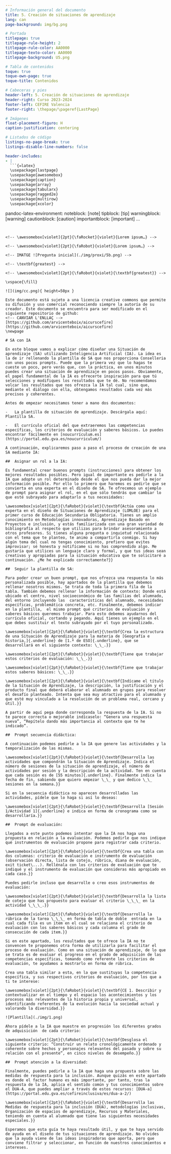 ```yaml
---
# Información general del documento
title: 5. Creación de situaciones de aprendizaje
lang: can
page-background: img/bg.png

# Portada
titlepage: true
titlepage-rule-height: 2
titlepage-rule-color: AA0000
titlepage-texto-color: AA0000
titlepage-background: U5.png

# Tabla de contenidos
toque: true
toque-own-page: true
toque-title: Contenidos

# Cabeceras y pies
header-left: 5. Creación de situaciones de aprendizaje
header-right: Curso 2023-2024
footer-left: CEFIRE Valencia
footer-right: \thepage/\pageref{LastPage}

# Imágenes
float-placement-figuro: H
caption-justification: centering

# Listados de código
listings-no-page-break: true
listings-disable-line-numbers: false

header-includes:
- |
  ```{=latex}
  \usepackage{lastpage}
  \usepackage{awesomebox}
  \usepackage{caption}
  \usepackage{array}
  \usepackage{tabularx}
  \usepackage{ragged2e}
  \usepackage{multirow}
  \usepackage{xcolor}

  ```
pandoc-latex-environment:
  noteblock: [note]
  tipblock: [tip]
  warningblock: [warning]
  cautionblock: [caution]
  importantblock: [important]
...
```


<!-- \awesomebox[violet]{2pt}{\faRocket}{violet}{Lorem ipsum…} -->

<!-- \awesomebox[violet]{2pt}{\faRobot}{violet}{Lorem ipsum…} -->

<!-- IMATGE ![Pregunta inicial](./img/proxi/5b.png) -->

<!-- \textbf{greatest} -->

<!-- \awesomebox[violet]{2pt}{\faRobot}{violet}{\textbf{greatest}} -->

\vspace{\fill}

![](img/cc.png){ height=50px }

Este documento está sujeto a una licencia creative commons que permite su difusión y uso comercial reconociendo siempre la autoría de su creador. Este documento se encuentra para ser modificado en el siguiente repositorio de github:
<!-- CANVIAR L'ENLLAÇ -->
[https://github.com/arvicenteboix/aicurscefire](https://github.com/arvicenteboix/aicurscefire)
\newpage

# SA con IA

En este bloque vamos a explicar cómo diseñar una Situación de aprendizaje (SA) utilizando Inteligencia Artificial (IA). La idea es la de ir rellenando la plantilla de SA que nos proporciona Conselleria con unos pocos prompts. Puede que la primera vez que lo hagas te cueste un poco, pero verás que, con la práctica, en unos minutos puedes crear una situación de aprendizaje en pocos pasos. Obviamente, el papel fundamental de la IA es ofrecerte inspiración para que tú selecciones y modifiques los resultados que te dé. No recomendamos volcar los resultados que nos ofrezca la IA tal cual, sino que, mediante el diálogo con ella, obtengamos resultados cada vez más precisos y coherentes.

Antes de empezar necesitamos tener a mano dos documentos:

-   La plantilla de situación de aprendizaje. Descárgala aquí: Plantilla SA.

-   El currículo oficial del que extraeremos las competencias específicas, los criterios de evaluación y saberes básicos. Lo puedes encontrar fácilmente en [noucurrículum.es](https://portal.edu.gva.es/noucurriculum/)

A continuación, explicaremos paso a paso el proceso de creación de una SA mediante IA:

##  Asignar un rol a la IA:

Es fundamental crear buenos prompts (instrucciones) para obtener los mejores resultados posibles. Pero igual de importante es pedirle a la IA que adopte un rol determinado desde el que nos pueda dar la mejor información posible. Por ello lo primero que haremos es pedirle que se convierta en una experta en el diseño de SA. Te ofrecemos un ejemplo de prompt para asignar el rol, en el que sólo tendrás que cambiar lo que esté subrayado para adaptarlo a tus necesidades:

\awesomebox[violet]{2pt}{\faRobot}{violet}{\textbf{Actúa como una experta en el diseño de Situaciones de Aprendizaje (LOMLOE) para el primer curso de Educación Secundaria Obligatoria. Tienes un amplio conocimiento en Metodologías innovadoras, Aprendizaje Basado en Proyectos e inclusión, y estás familiarizada con una gran variedad de bibliografía al respecto que utilizas para brindar asesoramiento a otros profesores. Si tienes alguna pregunta o inquietud relacionada con el tema que te planteo, te animo a compartirla conmigo. Si hay algún tema del cual no tengas conocimiento, prefiero que evites improvisar; sé honesta y notifícame si no has comprendido algo. Me gustaría que utilices un lenguaje claro y formal, y que tus ideas sean creativas y apropiadas para la situación educativa que te solicitaré a continuación. ¿Me he explicado correctamente?}}

##  Seguir la plantilla de SA:

Para poder crear un buen prompt, que nos ofrezca una respuesta lo más personalizada posible, hay apartados de la plantilla que debemos rellenar nosotros mismos. Se trata de toda la primera fila de la tabla. También debemos rellenar la información de contexto: Donde está ubicado el centro, nivel socioeconómico de las familias del alumnado, del entorno incluyendo las  características del alumnado, necesidades específicas, problemática concreta, etc. Finalmente, debemos indicar en la plantilla,  el mismo prompt qué criterios de evaluación y saberes básicos queremos trabajar. Para esto debemos ayudarnos del currículo oficial, cortando y pegando. Aquí tienes un ejemplo en el que debes sustituir el texto subrayado por el tuyo personalizado.

\awesomebox[violet]{2pt}{\faRobot}{violet}{\textbf{Crea la estructura de una Situación de Aprendizaje para la materia de [Geografía e historia,]{.underline} de [1.º de ESO]{.underline}, que se desarrollará en el siguiente contexto: \_\_.}}

\awesomebox[violet]{2pt}{\faRobot}{violet}{\textbf{Tiene que trabajar estos criterios de evaluación: \_\_.}}

\awesomebox[violet]{2pt}{\faRobot}{violet}{\textbf{Tiene que trabajar estos saberes básicos: \_\_.}}

\awesomebox[violet]{2pt}{\faRobot}{violet}{\textbf{Indícame el título de la Situación de Aprendizaje, la descripción, la justificación y el producto final que deberá elaborar el alumnado en grupos para resolver el desafío planteado. Intenta que sea muy atractivo para el alumnado y que esté muy vinculado a la resolución de un problema real, cercano y útil.}}

A partir de aquí pega donde corresponda la respuesta de la IA. Si no te parece correcta o mejorable indícaselo: “Genera una respuesta nueva”, “Repítelo dando más importancia al contexto que te he indicado”.

##  Prompt secuencia didáctica:

A continuación podemos pedirle a la IA que genere las actividades y la temporalización de las mismas.

\awesomebox[violet]{2pt}{\faRobot}{violet}{\textbf{Desarrolla las actividades que compondrán la Situación de Aprendizaje. Indica el número de sesiones de la situación de aprendizaje, el número de actividades por sesión y la descripción de la actividad. Ten en cuenta  que cada sesión es de [55 minutos]{.underline}. Finalmente indica la fecha de fin, sabiendo que quiero empezar \_\_ y que dedico \_\_ sesiones en la semana.}}

Si en la secuencia didáctica no aparecen desarrolladas las actividades, pídele que lo haga si así lo deseas:

\awesomebox[violet]{2pt}{\faRobot}{violet}{\textbf{Desarrolla [Sesión 1/Actividad 1]{.underline} e indica en forma de cronograma como se desarrollaría.}}

##  Prompt de evaluación:

Llegados a este punto podemos intentar que la IA nos haga una propuesta en relación a la evaluación. Podemos pedirle que nos indique qué instrumentos de evaluación propone para registrar cada criterio.

\awesomebox[violet]{2pt}{\faRobot}{violet}{\textbf{Crea una tabla con dos columnas: criterio de evaluación e instrumento de evaluación (observación directa, lista de cotejo, rúbrica, diana de evaluación,  exit ticket\...). Rellénala con los criterios de evaluación que te indiqué y el instrumento de evaluación que consideras más apropiado en cada caso.}}

Puedes pedirle incluso que desarrolle o creo esos instrumentos de evaluación:

\awesomebox[violet]{2pt}{\faRobot}{violet}{\textbf{Desarrolla la lista de cotejo que has propuesto para evaluar el criterio \_\_\_ en la actividad \_\_\_.}}

\awesomebox[violet]{2pt}{\faRobot}{violet}{\textbf{Desarrolla la rúbrica de la tarea \_\_\_ en forma de tabla de doble  entrada en la cual cada fila es un item en el cual se relaciona el criterio de evaluación con los saberes básicos y cada columna el grado de consecución de cada item.}}

Si en este apartado, los resultados que te ofrece la IA no te convencen te proponemos otra forma de utilizarla para facilitar el proceso de evaluación. Como en una situación de aprendizaje, de lo que se trata es de evaluar el progreso en el grado de adquisición de las competencias específicas, tomando como referente los criterios de evaluación, te ayudamos a mostrarlo en forma de rúbrica. 

Crea una tabla similar a esta, en la que sustituyas la competencia específica, y sus respectivos criterios de evaluación, por los que a ti te interese:

\awesomebox[violet]{2pt}{\faRobot}{violet}{\textbf{CE 1. Describir y contextualizar en el tiempo y el espacio los acontecimientos y los procesos más relevantes de la historia propia y universal, identificando referentes de la evolución hacia la sociedad actual y valorando la diversidad.}}

![Plantilla](./img/1.png)

Ahora pídele a la IA que muestre en progresión los diferentes grados de adquisición  de cada criterio:

\awesomebox[violet]{2pt}{\faRobot}{violet}{\textbf{Desglosa el siguiente criterio: “Construir un relato cronológicamente ordenado y coherente sobre hechos y personajes relevantes del pasado y sobre su relación con el presente”, en cinco niveles de desempeño.}}

##  Prompt atención a la diversidad:

Finalmente, puedes pedirle a la IA que haga una propuesta sobre las medidas de respuesta para la inclusión. Aunque quizás en este apartado es donde el factor humano es más importante, por tanto, tras la respuesta de la IA, aplica el sentido común y tus conocimientos sobre el DUA-A, que puedes ampliar a través de estos recursos: [DUA-a](https://portal.edu.gva.es/cefireinclusiva/es/dua-a-2/)

\awesomebox[violet]{2pt}{\faRobot}{violet}{\textbf{Desarrolla las Medidas de respuesta para la inclusión (DUA), metodologías inclusivas, Organización de espacios de aprendizaje, Recursos y Materiales, teniendo en cuenta al alumnado que tiene las siguientes necesidades especiales.}}

Esperamos que esta guía te haya resultado útil, y que te haya servido de ayuda en el diseño de tus situaciones de aprendizaje. No olvides que la ayuda viene de las ideas inspiradoras que aporta, pero que conviene filtrar y seleccionar, en función de nuestros conocimientos e intereses. 